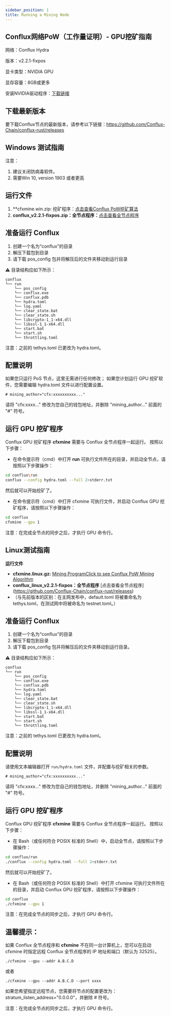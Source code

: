 ```yaml
---
sidebar_position: 1
title: Running a Mining Node
---
```


## Conflux网络PoW（工作量证明）- GPU挖矿指南

网络：Conflux Hydra

版本：v2.2.1-fixpos

显卡类型：NVIDIA GPU

显存容量：8GB或更多

安装NVIDIA驱动程序：[下载链接](https://www.nvidia.cn/Download/index.aspx?lang=cn)

## 下载最新版本
要下载Conflux节点的最新版本，请参考以下链接：https://github.com/Conflux-Chain/conflux-rust/releases


## Windows 测试指南
注意：

1. 建议关闭防病毒软件。
2. 需要Win 10, version 1903 或者更高

## 运行文件

1. **cfxmine.win.zip: 挖矿程序：[点击查看Conflux PoW挖矿算法](https://github.com/Conflux-Chain/open-cfxmine/releases)
2. **conflux_v2.2.1-fixpos.zip：全节点程序：**[点击查看全节点程序](https://github.com/Conflux-Chain/conflux-rust/releases)

## 准备运行 Conflux
1. 创建一个名为“conflux”的目录
2. 解压下载包到目录
3. 请下载 pos_config 包并将解压后的文件夹移动到运行目录

:warning: 目录结构应如下所示：

```
conflux
└── run
    └── pos_config
    └── conflux.exe
    └── conflux.pdb
    └── hydra.toml
    └── log.yaml
    └── clear_state.bat
    └── clear_state.sh
    └── libcrypto-1_1-x64.dll
    └── libssl-1_1-x64.dll
    └── start.bat
    └── start.sh
    └── throttling.toml
```

注意：之前的 tethys.toml 已更改为 hydra.toml。


## 配置说明

如果您只运行 PoS 节点，这里无需进行任何修改； 如果您计划运行 GPU 挖矿软件，您需要编辑 hydra.toml 文件以进行配置设置。

```
# mining_author="cfx:xxxxxxxxxx..."
```

请将 "cfx:xxxx..." 修改为您自己的钱包地址，并删除 "mining_author..." 前面的 "#" 符号。


## 运行 GPU 挖矿程序

Conflux GPU 挖矿程序 **cfxmine** 需要与 Conflux 全节点程序一起运行。 按照以下步骤：

- 在命令提示符（cmd）中打开 **run** 可执行文件所在的目录，并启动全节点，请按照以下步骤操作：

```bash
cd conflux\run
conflux --config hydra.toml --full 2>stderr.txt
```

然后就可以开始挖矿了。

- 在命令提示符（cmd）中打开 cfxmine 可执行文件，并启动 Conflux GPU 挖矿程序，请按照以下步骤操作：

```bash
cd conflux
cfxmine --gpu 1
```

注意：在完成全节点的同步之后，才执行 GPU 命令行。

## Linux测试指南

**运行文件**

- **cfxmine.linux.gz:** [Mining ProgramClick to see Conflux PoW Mining Algorithm](https://github.com/Conflux-Chain/open-cfxmine/releases)
- **conflux_linux_v2.2.1-fixpos：全节点程序** \[点击查看全节点程序\] (https://github.com/Conflux-Chain/conflux-rust/releases)
- （与先前版本的区别：在主网发布中，default.toml 将被重命名为 tethys.toml，在测试网中将被命名为 testnet.toml。）

## 准备运行 Conflux

1. 创建一个名为“conflux”的目录
2. 解压下载包到目录
3. 请下载 pos_config 包并将解压后的文件夹移动到运行目录。

:warning: 目录结构应如下所示：

```
conflux
└── run
    └── pos_config
    └── conflux.exe
    └── conflux.pdb
    └── hydra.toml
    └── log.yaml
    └── clear_state.bat
    └── clear_state.sh
    └── libcrypto-1_1-x64.dll
    └── libssl-1_1-x64.dll
    └── start.bat
    └── start.sh
    └── throttling.toml
```

注意：之前的 tethys.toml 已更改为 hydra.toml。

## 配置说明

请使用文本编辑器打开 `run/hydra.toml` 文件，并配置与挖矿相关的参数。

```
# mining_author="cfx:xxxxxxxxxx..."
```

请将 "cfx:xxxx..." 修改为您自己的钱包地址，并删除 "mining_author..." 前面的 "#" 符号。


## 运行 GPU 挖矿程序

Conflux GPU 挖矿程序 **cfxmine** 需要与 Conflux 全节点程序一起运行。 按照以下步骤：

- 在 Bash（或任何符合 POSIX 标准的 Shell）中，启动全节点，请按照以下步骤操作：

```bash
cd conflux/run
./conflux --config hydra.toml --full 2>stderr.txt
```

然后就可以开始挖矿了。

- 在 Bash（或任何符合 POSIX 标准的 Shell）中打开 cfxmine 可执行文件所在的目录，并启动 Conflux GPU 挖矿程序，请按照以下步骤操作：

```bash
cd conflux
./cfxmine --gpu 1
```

注意：在完成全节点的同步之后，才执行 GPU 命令行。

## 温馨提示：

如果 Conflux 全节点程序和 **cfxmine** 不在同一台计算机上，您可以在启动 cfxmine 时指定远程 Conflux 全节点程序的 IP 地址和端口（默认为 32525）。

```
./cfxmine --gpu --addr A.B.C.D
```

或者

```
./cfxmine --gpu --addr A.B.C.D --port xxxx
```

如果您希望指定远程节点，您需要将节点的配置更改为：stratum_listen_address="0.0.0.0"，并删除 # 符号。

注意：在完成全节点的同步之后，才执行 GPU 命令行。
